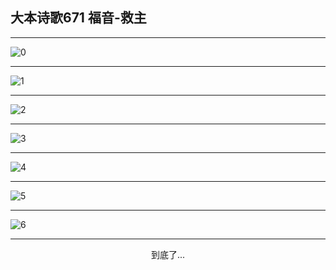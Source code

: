 
## 大本诗歌671 福音-救主
        
<div id="aplayer0"></div>

---

<img alt="0" data-original="/data/d0697/0">

---

<img alt="1" data-original="/data/d0697/1">

---

<img alt="2" data-original="/data/d0697/2">

---

<img alt="3" data-original="/data/d0697/3">

---

<img alt="4" data-original="/data/d0697/4">

---

<img alt="5" data-original="/data/d0697/5">

---

<img alt="6" data-original="/data/d0697/6">

---

<p style="text-align: center">到底了...</p>

<script src="/js/dist-view.js"></script>

<script>
MAIN.id = 'd0697';
        
const ap0 = new APlayer({
    container: document.getElementById('aplayer0'),
    volume: 1,
    loop: 'none',
    preload: 'none',
    audio: [{
        name: '大本诗歌671.mp3',
        artist: '大本诗歌',
        url: 'https://res.wx.qq.com/voice/getvoice?mediaid=MzI0NTk3MDM5M18yMjQ3NDk2MDg5',
        cover: '/favicon'
    }]
});
</script>

